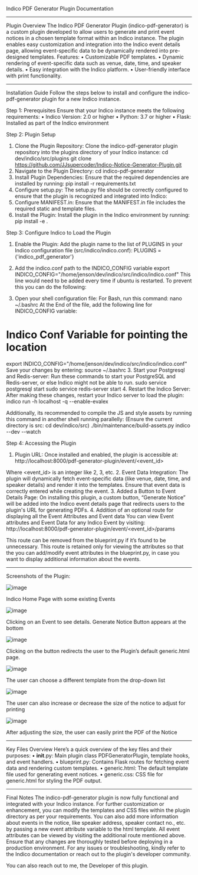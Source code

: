 Indico PDF Generator Plugin Documentation
________________________________________

Plugin Overview
The Indico PDF Generator Plugin (indico-pdf-generator) is a custom plugin developed to allow users to generate and print event notices in a chosen template format within an Indico instance. The plugin enables easy customization and integration into the Indico event details page, allowing event-specific data to be dynamically rendered into pre-designed templates.
Features:
•	Customizable PDF templates.
•	Dynamic rendering of event-specific data such as venue, date, time, and speaker details.
•	Easy integration with the Indico platform.
•	User-friendly interface with print functionality.
________________________________________

Installation Guide
Follow the steps below to install and configure the indico-pdf-generator plugin for a new Indico instance.

Step 1: Prerequisites
Ensure that your Indico instance meets the following requirements:
•	Indico Version: 2.0 or higher
•	Python: 3.7 or higher
•	Flask: Installed as part of the Indico environment

Step 2: Plugin Setup
1.	Clone the Plugin Repository:
Clone the indico-pdf-generator plugin repository into the plugins directory of your Indico instance:
cd dev/indico/src/plugins
git clone https://github.com/JJsupercoder/Indico-Notice-Generator-Plugin.git
2.	Navigate to the Plugin Directory:
cd indico-pdf-generator
3.	Install Plugin Dependencies:
Ensure that the required dependencies are installed by running:
pip install -r requirements.txt
4.	Configure setup.py:
The setup.py file should be correctly configured to ensure that the plugin is recognized and integrated into Indico:
5.	Configure MANIFEST.in:
Ensure that the MANIFEST.in file includes the required static and template files.
6.	Install the Plugin:
Install the plugin in the Indico environment by running:
pip install -e .

Step 3: Configure Indico to Load the Plugin
1.	Enable the Plugin:
Add the plugin name to the list of PLUGINS in your Indico configuration file (src/indico/indico.conf):
PLUGINS = {'indico_pdf_generator'}
2.	Add the indico.conf path to the INDICO_CONFIG variable
export INDICO_CONFIG="/home/jenson/dev/indico/src/indico/indico.conf"
This line would need to be added every time if ubuntu is restarted. To prevent this you can do the following:

1. Open your shell configuration file:
For Bash, run this command: 
nano ~/.bashrc
At the End of the file, add the following line for INDICO_CONFIG variable:
# Indico Conf Variable for pointing the location
export INDICO_CONFIG="/home/jenson/dev/indico/src/indico/indico.conf"
Save your changes by entering:
source ~/.bashrc
3.	Start your Postgresql and Redis-server:
Run these commands to start your PostgreSQL and Redis-server, or else Indico might not be able to run.
sudo service postgresql start
sudo service redis-server start
4.	Restart the Indico Server:
After making these changes, restart your Indico server to load the plugin:
indico run -h localhost -q --enable-evalex

Additionally, its recommended to compile the JS and style assets by running this command in another shell running parallelly:
(Ensure the current directory is src: cd dev/indico/src)
./bin/maintenance/build-assets.py indico --dev --watch

Step 4: Accessing the Plugin
1.	Plugin URL:
Once installed and enabled, the plugin is accessible at:
http://localhost:8000/pdf-generator-plugin/event/<event_id>

Where <event_id> is an integer like 2, 3, etc.
2.	Event Data Integration:
The plugin will dynamically fetch event-specific data (like venue, date, time, and speaker details) and render it into the templates. Ensure that event data is correctly entered while creating the event.
3.	Added a Button to Event Details Page:
On installing this plugin, a custom button, “Generate Notice” will be added into the Indico event details page that redirects users to the plugin's URL for generating PDFs.
      4.   Addition of an optional route for displaying all the Event Attributes and Event data
	You can view Event attributes and Event Data for any Indico Event by visiting:
http://localhost:8000/pdf-generator-plugin/event/<event_id>/params

This route can be removed from the blueprint.py if it’s found to be unnecessary. This route is retained only for viewing the attributes so that the you can add/modify event attributes in the blueprint.py, in case you want to display additional information about the events.

________________________________________

Screenshots of the Plugin:

![image](https://github.com/user-attachments/assets/1fbd3d44-379e-42a6-9a0c-920cfb68d773)

Indico Home Page with some existing Events 


![image](https://github.com/user-attachments/assets/8bc01feb-c574-4d3d-9206-d3ac109ff3f7)

Clicking on an Event to see details. Generate Notice Button appears at the bottom


![image](https://github.com/user-attachments/assets/64fd233f-541b-4d5e-a14c-3f901e64d0b1)

Clicking on the button redirects the user to the Plugin’s default generic.html page. 
 

![image](https://github.com/user-attachments/assets/03b925bd-867e-4dcd-b846-c880164564c1)

The user can choose a different template from the drop-down list


![image](https://github.com/user-attachments/assets/0bf33eda-cf7a-49e3-92ec-55a64b3017de)

The user can also increase or decrease the size of the notice to adjust for printing
 

![image](https://github.com/user-attachments/assets/7d0d7ac5-977b-4acf-a48c-4cb03c3d7c0d)

After adjusting the size, the user can easily print the PDF of the Notice

________________________________________

Key Files Overview
Here’s a quick overview of the key files and their purposes:
•	__init__.py: Main plugin class PDFGeneratorPlugin, template hooks, and event handlers.
•	blueprint.py: Contains Flask routes for fetching event data and rendering custom templates.
•	generic.html: The default template file used for generating event notices.
•	generic.css: CSS file for generic.html for styling the PDF output.
________________________________________

Final Notes
The indico-pdf-generator plugin is now fully functional and integrated with your Indico instance. For further customization or enhancement, you can modify the templates and CSS files within the plugin directory as per your requirements. You can also add more information about events in the notice, like speaker address, speaker contact no., etc. by passing a new event attribute variable to the html template. All event attributes can be viewed by visiting the additional route mentioned above. Ensure that any changes are thoroughly tested before deploying in a production environment.
For any issues or troubleshooting, kindly refer to the Indico documentation or reach out to the plugin's developer community.

You can also reach out to me, the Developer of this plugin.

